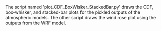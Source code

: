 The script named 'plot_CDF_BoxWisker_StackedBar.py' draws the CDF, box-whisker, and stacked-bar plots for the pickled outputs of the atmospheric models. The other script draws the wind rose plot using the outputs from the WRF model.
